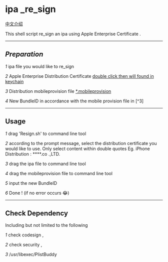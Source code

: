 # ipa _re_sign  

[中文介绍](https://www.baidu.com)

This shell script re_sign an ipa using Apple Enterprise Certificate .

------

## *Preparation*

_1_ ipa file you would like to re_sign

_2_ Apple Enterprise Distribution Certificate   <u>double click then will found in keychain</u>

*3* Distribution mobileprovision file  <u>*.mobileprovision</u>

*4* New BundleID in accordance with the mobile provision file in [^3]

------

## Usage 

*1*  drag 'Resign.sh' to command line tool

*2* according to the prompt message, select the distribution certificate  you would like to use. Only select content within double quotes   Eg. iPhone Distribution : ****.co .,LTD.

_3_ drag the ipa file to command line tool 

*4* drag the mobileprovision file to command line tool 

*5* input the new BundleID 

*6* Done !  (if no error occurs 😂) 

------

## Check Dependency

Including but not limited to the following

*1* check codesign ,

*2* check security ,

*3*  /usr/libexec/PlistBuddy 
